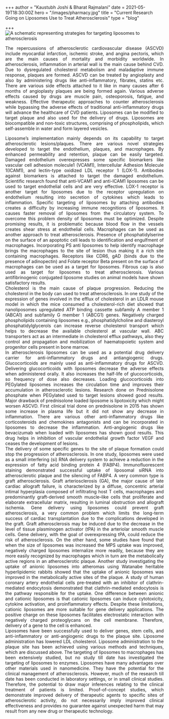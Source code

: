 +++
author = "Kaustubh Joshi & Bharat Rajmalani"
date = 2021-05-19T18:30:00Z
hero = "/images/pharmacy.jpg"
title = "Current Research Going on Liposomes Use to Treat Atherosclerosis"
type = "blog"

+++
![](/images/20210514_233428-1.jpg "A schematic representing strategies for targeting liposomes to atherosclerosis")<div style="text-align: justify">The repercussions of atherosclerotic cardiovascular disease (ASCVD) include myocardial infarction, ischemic stroke, and angina pectoris, which are the main causes of mortality and morbidity worldwide. In atherosclerosis, inflammation in arterial wall is the main cause behind CVD. Due to dysregulated cholesterol metabolism and maladaptive immune response, plaques are formed. ASCVD can be treated by angioplasty and also by administering drugs like anti-inflammatory, fibrates, statins etc. There are various side effects attached to it like in many causes after 6 months of angioplasty plaques are being formed again. Various adverse effects caused by drugs are muscle pain, osteoporosis, fatigue, and weakness. Effective therapeutic approaches to counter atherosclerosis while bypassing the adverse effects of traditional anti-inflammatory drugs will advance the healthcare of CVD patients. Liposomes can be modified to target plaque and also used for the delivery of drugs. Liposomes are biocompatible and non-toxic structures, comprising of phospholipids, which self-assemble in water and form layered vesicles.</div>

<div style="text-align: justify">Liposome’s implementation mainly depends on its capability to target atherosclerotic lesions/plaques. There are various novel strategies developed to target the endothelium, plaques, and macrophages. By enhanced permeability and retention, plaque can be easily targeted. Damaged endothelium overexpresses some specific biomarkers like vascular cell adhesion molecule1 (VCAM1), Intercellular Adhesion Molecule 1(ICAM1), and lectin-type oxidized LDL receptor 1 (LOX-1). Antibodies against biomarkers is attached to target the damaged endothelium. Scientific research found that anti-VCAM1 and anti-ICAM1 liposomes can be used to target endothelial cells and are very effective. LOX-1 receptor is another target for liposomes due to the receptor upregulation on endothelium resulting into secretion of cytokines which leads to inflammation. Specific targeting of liposomes by attaching antibodies creates a difficulty by increasing immune recognitions of liposomes. It causes faster removal of liposomes from the circulatory system. To overcome this problem density of liposomes must be optimized. Despite promising results, it is problematic because blood flow in the vessels creates shear stress at endothelial cells. Macrophages can be used as another approach to treat atherosclerosis. Presence of phosphatidylserine on the surface of an apoptotic cell leads to identification and engulfment of macrophages. Incorporating PS anti liposomes to help identify macrophage brings the macrophages to the site of lesion thus making it a rich site containing macrophages. Receptors like CDR6, gAD (binds due to the presence of adinopectin) and Folate receptor Beta present on the surface of macrophages can be used as a target for liposomes. Fibrous cap is also used as target for liposomes to treat atherosclerosis. Various antifibrinogenic conjugated liposome studies on animal models have shown satisfactory results.</div>                                            

<div style="text-align: justify">Cholesterol is the main cause of plaque progression. Reducing the cholesterol in the body can used to treat atherosclerosis. In one study of the expression of genes involved in the efflux of cholesterol in an LDLR mouse model in which the mice consumed a cholesterol-rich diet showed that nanoliposomes upregulated ATP binding cassette subfamily A member 1 (ABCA1) and subfamily G member 1 (ABCG1) genes. Negatively charged phospholipids containing liposomes e.g., phosphatidylcholine and diasteroyl phosphatidylglycerols can increase reverse cholesterol transport which helps to decrease the available cholesterol at vascular wall. ABC transporters act as an intermediate in cholesterol efflux pathways, also they control and propagation and mobilization of haematopoietic system and progenitor cells present in bone marrow.</div>

<div style="text-align: justify">In atherosclerosis liposomes can be used as a potential drug delivery carrier for anti-inflammatory drugs and antiangiogenic drugs. Glucocorticoids are mainly used as anti-inflammatory drugs for ASCVD. Delivering glucocorticoids with liposomes decrease the adverse effects when administered orally. It also increases the half-life of glucocorticoids, so frequency of dose also decreases. Loading glucocorticoids into PEGylated liposomes increases the circulation time and improves their accumulation in atherosclerotic lesions. Research done on Prednisolone phosphate when PEGylated used to target lesions showed good results. Major drawback of prednisolone loaded liposome is lipotoxicity which might worsen ASCVD. First clinical trial done on prednisolone in 2015 has shown some increase in plasma life but it did not show any decrease in inflammation. There are various other anti-inflammatory drugs like corticosteroids and chemokines antagonists and can be incorporated in liposomes to decrease the inflammation. Anti-angiogenic drugs like bevacizumab when loaded with liposomes has shown good results. This drug helps in inhibition of vascular endothelial growth factor VEGF and ceases the development of lesions.</div>

<div style="text-align: justify">The delivery of some specific genes to the site of plaque formation could stop the progression of atherosclerosis. In one study, liposomes were used as a small interfering (si) RNA delivery system to achieve a reduction in the expression of fatty acid binding protein 4 (FABP4). Immunofluorescent staining demonstrated successful uptake of liposomal siRNA into atherosclerotic plaque and the silencing of FABP4. A very common type is graft atherosclerosis. Graft arteriosclerosis (GA), the major cause of late cardiac allograft failure, is characterized by a diffuse, concentric arterial intimal hyperplasia composed of infiltrating host T cells, macrophages and predominantly graft-derived smooth muscle–like cells that proliferate and elaborate extracellular matrix, resulting in luminal obstruction and allograft ischemia. Gene delivery using liposomes could prevent graft atherosclerosis, a very common problem which limits the long-term success of cardiac transplantation due to the complications developed in the graft. Graft atherosclerosis may be induced due to the decrease in the level of tissue plasminogen activator (tPA) in the arteriolar smooth muscle cells. Gene delivery, with the goal of overexpressing tPA, could reduce the risk of atherosclerosis. On the other hand, some studies have found that when the size of liposomes was increased the MPS uptake was improved, negatively charged liposomes internalize more readily, because they are more easily recognized by macrophages which in turn are the metabolically active regions in an atherosclerotic plaque. Another study investigating the uptake of anionic liposomes into atheromas using Watanabe heritable hyperlipidemic rabbits showed that the uptake of anionic liposomes was improved in the metabolically active sites of the plaque. A study of human coronary artery endothelial cells pre-treated with an inhibitor of clathrin-mediated endocytosis demonstrated that clathrin-mediated endocytosis is the pathway responsible for the uptake. One difference between anionic and cationic liposomes is that cationic liposomes can induce cytotoxicity, cytokine activation, and proinflammatory effects. Despite these limitations, cationic liposomes are more suitable for gene delivery applications. The positive charge on these liposomes facilitates electrostatic interaction with negatively charged proteoglycans on the cell membrane. Therefore, delivery of a gene to the cell is enhanced.</div>

<div style="text-align: justify">Liposomes have been successfully used to deliver genes, stem cells, and anti-inflammatory or anti-angiogenic drugs to the plaque site. Liposome administration has lowered LDL cholesterol. Liposome administration to the plaque site has been achieved using various methods and techniques, which are discussed above. The targeting of liposomes to macrophages has been extensively studied, but no study till date has investigated the targeting of liposomes to enzymes. Liposomes have many advantages over other materials used in nanomedicine. They have the potential for the clinical management of atherosclerosis. However, much of the research till date has been conducted in laboratory settings, or in small clinical studies. Therefore, the potential to draw major inferences relating to the clinical treatment of patients is limited. Proof-of-concept studies, which demonstrate improved delivery of therapeutic agents to specific sites of atherosclerotic activity, do not necessarily imply improved clinical effectiveness and provides no guarantee against unexpected harm that may result from any new drug or therapeutic technology.</div>